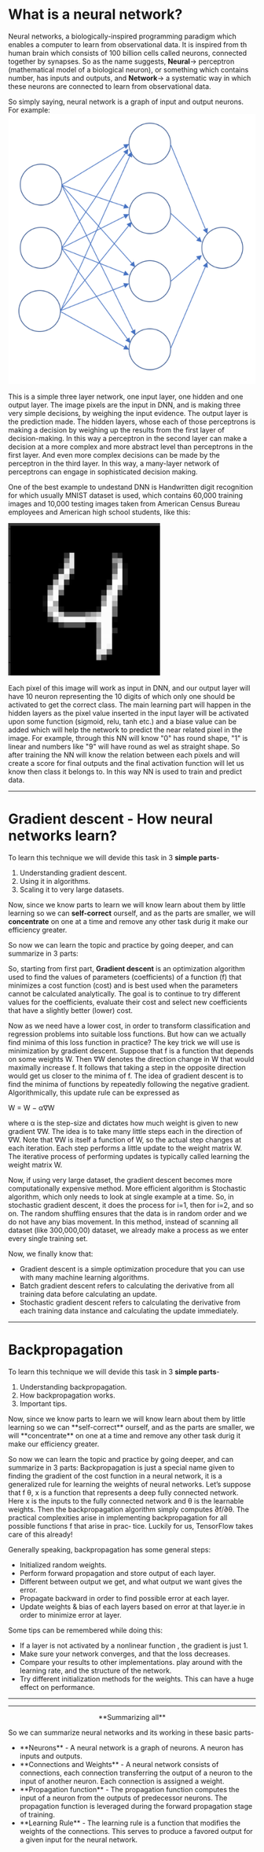 # What is a neural network?

Neural networks, a biologically-inspired programming paradigm which enables a computer to learn from observational data. It is inspired from th human brain which consists of 100 billion cells called neurons, connected together by synapses. So as the name suggests, **Neural**-> perceptron (mathematical model of a biological neuron), or something which contains number, has inputs and outputs, and **Network**-> a systematic way in which these neurons are connected to learn from observational data.

So simply saying, neural network is a graph of input and output neurons. For example:
![](NN.png)

This is a simple three layer network, one input layer, one hidden and one output layer. The image pixels are the input in DNN, and is making three very simple decisions, by weighing the input evidence. The output layer is the prediction made. The hidden layers, whose each of those perceptrons is making a decision by weighing up the results from the first layer of decision-making. In this way a perceptron in the second layer can make a decision at a more complex and more abstract level than perceptrons in the first layer. And even more complex decisions can be made by the perceptron in the third layer. In this way, a many-layer network of perceptrons can engage in sophisticated decision making.

One of the best example to undestand DNN is Handwritten digit recognition for which usually MNIST dataset is used, which contains 60,000 training images and 10,000 testing images taken from American Census Bureau employees and American high school students, like this:

![](4.png)

Each pixel of this image will work as input in DNN, and our output layer will have 10 neuron representing the 10 digits of which only one should be activated to get the correct class. The main learning part will happen in the hidden layers as the pixel value inserted in the input layer will be activated upon some function (sigmoid, relu, tanh etc.) and a biase value can be added which will help the network to predict the near related pixel in the image. For example, through this NN will know "0" has round shape, "1" is linear and numbers like "9" will have round as wel as straight shape. So after training the NN will know the relation between each pixels and will create a score for final outputs and the final activation function will let us know then class it belongs to. In this way NN is used to train and predict data.
<hr>

# Gradient descent - How neural networks learn?
To learn this technique we will devide this task in 3 **simple parts**-
<ol>
  <li>Understanding gradient descent.</li>
  <li> Using it in algorithms.</li>
  <li>Scaling it to very large datasets.</li>
</ol>

Now, since we know parts to learn we will know learn about them by little learning so we can **self-correct** ourself, and as the parts are smaller, we will **concentrate** on one at a time and remove any other task durig it make our efficiency greater.

So now we can learn the topic and practice by going deeper, and can summarize in 3 parts:

So, starting from first part, **Gradient descent** is an optimization algorithm used to find the values of parameters (coefficients) of a function (f) that minimizes a cost function (cost) and  is best used when the parameters cannot be calculated analytically. The goal is to continue to try different values for the coefficients, evaluate their cost and select new coefficients that have a slightly better (lower) cost.

Now as we need have a lower cost, in order to
transform classification and regression problems into suitable loss functions. But how can we actually find minima of this loss function in practice? The key
trick we will use is minimization by gradient descent. Suppose that f is a function that
depends on some weights W. Then ∇W denotes the direction change in W that
would maximally increase f. It follows that taking a step in the opposite direction
would get us closer to the minima of f. The idea of gradient descent is to find the minima of functions by repeatedly following the negative gradient. Algorithmically, this update rule can be expressed as

W = W − α∇W

where α is the step-size and dictates how much weight is given to new gradient ∇W.
The idea is to take many little steps each in the direction of ∇W. Note that ∇W is
itself a function of W, so the actual step changes at each iteration. Each step performs
a little update to the weight matrix W. The iterative process of performing updates is
typically called learning the weight matrix W.

Now, if using very large dataset, the gradient descent becomes more computationally
expensive method. More efficient algorithm is Stochastic algorithm, which only needs to look at single
example at a time. So, in stochastic gradient descent, it does the process for i=1, then for i=2, and so on. The
random shuffling ensures that the data is in random order and we do not have any bias movement.
In this method, instead of scanning all dataset (like 300,000,00) dataset, we already make a process
as we enter every single training set.

Now, we finally know that:
<ul><li>Gradient descent is a simple optimization procedure that you can use with many machine learning algorithms.</li><li>
Batch gradient descent refers to calculating the derivative from all training data before calculating an update.</li><li>
Stochastic gradient descent refers to calculating the derivative from each training data instance and calculating the update immediately.</li></ul>

<hr>

# Backpropagation
To learn this technique we will devide this task in 3 **simple parts**-
<ol>
  <li>Understanding backpropagation.</li>
  <li> How backpropagation works.</li>
  <li>Important tips.</li>
</ol>
Now, since we know parts to learn we will know learn about them by little learning so we can **self-correct** ourself, and as the parts are smaller, we will **concentrate** on one at a time and remove any other task durig it make our efficiency greater.

So now we can learn the topic and practice by going deeper, and can summarize in 3 parts:
Backpropagation is just a special name given to finding the gradient of the cost function in a neural network, it is a
generalized rule for learning the weights of neural networks. Let’s suppose that f θ, x is a function that represents a deep fully connected network. Here x is the inputs to the fully connected network and θ is the learnable weights.
Then the backpropagation algorithm simply computes ∂f/∂θ. The practical complexities
arise in implementing backpropagation for all possible functions f that arise in prac‐
tice. Luckily for us, TensorFlow takes care of this already!

Generally speaking, backpropagation has some general steps:
<ul>
  <li>Initialized random weights.</li>
<li>Perform forward propagation and store output of each layer.</li>
<li>Different between output we get, and what output we want gives the error.</li>
<li>Propagate backward in order to find possible error at each layer.</li>
<li>Update weights & bias of each layers based on error at that layer.ie in order to minimize error at layer.</li>

 </ul>
 
 Some tips can be remembered while doing this:
 <ul>
  <li> If a layer is not activated by a nonlinear function , the gradient is just 1.</li>
  <li>Make sure your network converges, and that the loss decreases.</li>
<li>Compare your results to other implementations. play around with the learning rate, and the structure of the network.</li>
<li>Try different initialization methods for the weights. This can have a huge effect on performance.</li>
 </ul>
<hr>
<hr>
<p style="text-align:center;">**Summarizing all**</p>
So we can summarize neural networks and its working in these basic parts-
<ul>
  <li> **Neurons** - A neural network is a graph of neurons. A neuron has inputs and outputs.</li>
  <li> **Connections and Weights** - A neural network consists of connections, each connection transferring the output of a neuron to the input of another neuron. Each connection is assigned a weight.</li>
  <li> **Propagation function** - The propagation function computes the input of a neuron from the outputs of predecessor neurons. The propagation function is leveraged during the forward propagation stage of training.</li>
  <li> **Learning Rule** - The learning rule is a function that modifies the weights of the connections. This serves to produce a favored output for a given input for the neural network.
</ul>
